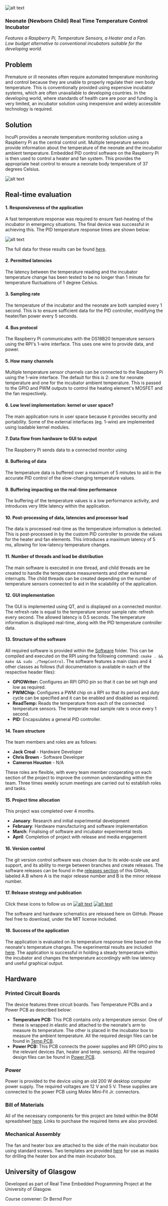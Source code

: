 ![alt text](https://raw.githubusercontent.com/croaljack0/IncubatePi/master/Media/incupi_logo_2_lowres.png)

### Neonate (Newborn Child) Real Time Temperature Control Incubator
*Features a Raspberry Pi, Temperature Sensors, a Heater and a Fan.*  
*Low budget alternative to conventional incubators suitable for the developing world.*

## Problem

Premature or ill neonates often require automated temperature monitoring and control because they are unable to properly regulate their own body temperature. This is conventionally provided using expensive incubator systems, which are often unavailable to developing countries. In the developing world, where standards of health care are poor and funding is very limited, an incubator solution using inexpensive and widely accessible technology is required.

## Solution

IncuPi provides a neonate temperature monitoring solution using a Raspberry Pi as the central control unit. Multiple temperature sensors provide information about the temperature of the neonate and the incubator ambient temperature. Embedded PID control software on the Raspberry Pi is then used to control a heater and fan system. This provides the appropriate heat control to ensure a neonate body temperature of 37 degrees Celsius.

![alt text](https://raw.githubusercontent.com/croaljack0/IncubatePi/master/Media/incupi_block_diagram.png)

## Real-time evaluation

#### 1. Responsiveness of the application
A fast temperature response was required to ensure fast-heating of the incubator in emergency situations. The final device was successful in achieving this. The PID temperature response times are shown below:

![alt text](https://raw.githubusercontent.com/croaljack0/IncubatePi/master/Media/temperature_response.jpg)

The full data for these results can be found [here](./Experimental%20Data).

#### 2. Permitted latencies
The latency between the temperature reading and the incubator temperature change has been tested to be no longer than 1 minute for temperature fluctuations of 1 degree Celsius.

#### 3. Sampling rate
The temperature of the incubator and the neonate are both sampled every 1 second. This is to ensure sufficient data for the PID controller, modifying the heater/fan power every 5 seconds.

#### 4. Bus protocol
The Raspberry Pi communicates with the DS18B20 temperature sensors using the RPI's 1-wire interface. This uses one wire to provide data, and power.

#### 5. How many channels
Multiple temperature sensor channels can be connected to the Raspberry Pi using the 1-wire interface. The default for this is 2: one for neonate temperature and one for the incubator ambient temperature. This is passed to the GPIO and PWM outputs to control the heating element's MOSFET and the fan respectively.

#### 6. Low level implementation: kernel or user space?
The main application runs in user space because it provides security and portability. Some of the external interfaces (eg. 1-wire) are implemented using loadable kernel modules.

#### 7. Data flow from hardware to GUI to output
The Raspberry Pi sends data to a connected monitor using 

#### 8. Buffering of data
The temperature data is buffered over a maximum of 5 minutes to aid in the accurate PID control of the slow-changing temperature values.

#### 9. Buffering impacting on the real-time performance
The buffering of the temperature values is a low performance activity, and introduces very little latency within the application.

#### 10. Post-processing of data, latencies and processor load
The data is processed real-time as the temperature information is detected. This is post-processed in by the custom PID controller to provide the values for the heater and fan elements. This introduces a maximum latency of 5 ms, allowing for low-latency temperature changes.

#### 11. Number of threads and load be distribution
The main software is executed in one thread, and child threads are be created to handle the temperature measurements and other external interrupts. The child threads can be created depending on the number of temperature sensors connected to aid in the scalability of the application.

#### 12. GUI implementation
The GUI is implemented using QT, and is displayed on a connected monitor. The refresh rate is equal to the temperature sensor sample rate: refresh every second. The allowed latency is 0.5 seconds. The temperature information is displayed real-time, along with the PID temperature controller data.

#### 13. Structure of the software
All required software is provided within the [Software](./Software) folder. This can be compiled and executed on the RPI using the following command: `cmake . && make && sudo ./TempControl`.
The software features a main class and 4 other classes as follows (full documentation is available in each of the respective header files):

* **GPIOWriter:** Configures an RPI GPIO pin so that it can be set high and low as required.
* **PWMChip:** Configures a PWM chip on a RPI so that its period and duty cycle can be specified and it can be enabled and disabled as required.
* **ReadTemp:** Reads the temperature from each of the connected temperature sensors. The temperate read sample rate is once every 1 second.
* **PID:** Encapsulates a general PID controller.

#### 14. Team structure
The team members and roles are as follows:

* **Jack Croal** - Hardware Developer
* **Chris Brown** - Software Developer
* **Cameron Houston** - N/A

These roles are flexible, with every team member cooperating on each section of the project to improve the common understanding within the team. Three times weekly scrum meetings are carried out to establish roles and tasks.

#### 15. Project time allocation
This project was completed over 4 months.

* **January**: Research and initial experimental development
* **February**: Hardware manufacturing and software implementation
* **March**: Finalising of software and incubator experimental tests
* **April**: Completion of project with release and media engagement

#### 16. Version control
The git version control software was chosen due to its wide-scale use and support, and its ability to merge between branches and create releases. The software releases can be found in the [releases section](https://github.com/croaljack0/IncubatePi/releases) of this GitHub, labeled A.B where A is the major release number and B is the minor release number.

#### 17. Release strategy and publication
[facebook_icon]: https://raw.githubusercontent.com/croaljack0/IncubatePi/master/Media/facebook_icon.png
[facebook_url]: https://www.facebook.com/IncuPi/
[instagram_icon]: https://raw.githubusercontent.com/croaljack0/IncubatePi/master/Media/instagram_icon.png
[instagram_url]: https://www.instagram.com/incupi_project
Click these icons to follow us on  [![alt text][facebook_icon]][facebook_url] [![alt text][instagram_icon]][instagram_url]

The software and hardware schematics are released here on GitHub. Please feel free to download, under the MIT license included.

#### 18. Success of the application
The application is evaluated on its temperature response time based on the neonate's temperature changes. The experimental results are included [here](./Experimental%20Data). The application is successful in holding a steady temperature within the incubator and changes the temperature accordingly with low latency and useful graphical output.

## Hardware

### Printed Circuit Boards
The device features three circuit boards. Two Temperature PCBs and a Power PCB as described below:
* **Temperature PCB:** This PCB contains only a temperature sensor. One of these is wrapped in elastic and attached to the neonate's arm to measure its temperature. The other is placed in the incubator box to measure the ambient temperature. All the required design files can be found in [Temp PCB](./Circuit%20Design/Temp%20PCB).
* **Power PCB:** This PCB connects the power supplies and RPI GPIO pins to the relevant devices (fan, heater and temp. sensors). All the required design files can be found in [Power PCB](./Circuit%20Design/Power%20PCB).

### Power 
Power is provided to the device using an old 200 W desktop computer power supply. The required voltages are 12 V and 5 V. These supplies are connected to the power PCB using Molex Mini-Fit Jr. connectors.

### Bill of Materials
All of the necessary components for this project are listed within the BOM spreadsheet [here](./Circuit%20Design). Links to purchase the required items are also provided. 

### Mechanical Assembly 
The fan and heater box are attached to the side of the main incubator box using standard screws. Two templates are provided [here](./Mechanical%20Design) for use as masks for drilling the heater box and the main incubator box.

## University of Glasgow
Developed as part of Real Time Embedded Programming Project at the University of Glasgow.

Course convener:    Dr Bernd Porr